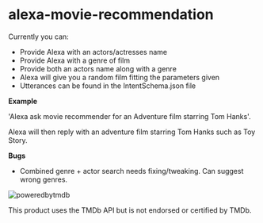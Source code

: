 # alexa-movie-recommendation

Currently you can:
- Provide Alexa with an actors/actresses name
- Provide Alexa with a genre of film
- Provide both an actors name along with a genre
- Alexa will give you a random film fitting the parameters given
- Utterances can be found in the IntentSchema.json file

**Example**

'Alexa ask movie recommender for an Adventure film starring Tom Hanks'. 

Alexa will then reply with an adventure film starring Tom Hanks such as Toy Story.


**Bugs**
- Combined genre + actor search needs fixing/tweaking. Can suggest wrong genres.

![poweredbytmdb](https://cloud.githubusercontent.com/assets/16593410/26424292/98fb2b26-40c8-11e7-8fa8-73ab836aa872.png)

This product uses the TMDb API but is not endorsed or certified by TMDb.


